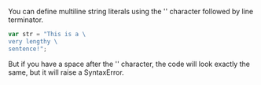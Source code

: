 
  You can define multiline string literals using the '\' character followed by line terminator.

  ```javascript
  var str = "This is a \
  very lengthy \
  sentence!";
  ```

  But if you have a space after the '\' character, the code will look exactly the same, but it will raise a SyntaxError.
